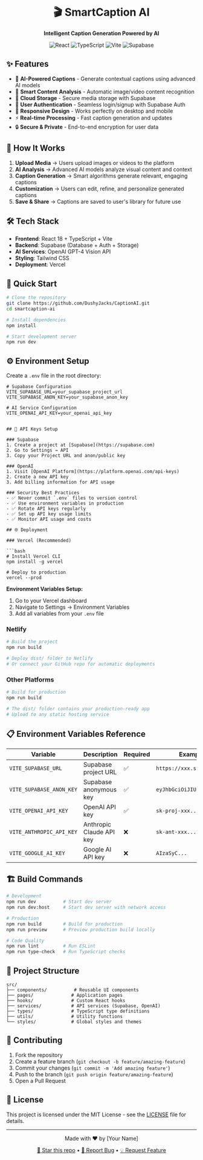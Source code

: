 <div align="center">
  <h1>🎬 SmartCaption AI</h1>
  <p><strong>Intelligent Caption Generation Powered by AI</strong></p>
  
  <p>
    <img src="https://img.shields.io/badge/React-18.x-61DAFB?style=for-the-badge&logo=react" alt="React" />
    <img src="https://img.shields.io/badge/TypeScript-5.x-3178C6?style=for-the-badge&logo=typescript" alt="TypeScript" />
    <img src="https://img.shields.io/badge/Vite-5.x-646CFF?style=for-the-badge&logo=vite" alt="Vite" />
    <img src="https://img.shields.io/badge/Supabase-3ECF8E?style=for-the-badge&logo=supabase" alt="Supabase" />
  </p>
</div>

## ✨ Features

- 🤖 **AI-Powered Captions** - Generate contextual captions using advanced AI models
- 🎨 **Smart Content Analysis** - Automatic image/video content recognition
- 💾 **Cloud Storage** - Secure media storage with Supabase
- 👤 **User Authentication** - Seamless login/signup with Supabase Auth
- 📱 **Responsive Design** - Works perfectly on desktop and mobile
- ⚡ **Real-time Processing** - Fast caption generation and updates
- 🔒 **Secure & Private** - End-to-end encryption for user data

## 🚀 How It Works

1. **Upload Media** → Users upload images or videos to the platform
2. **AI Analysis** → Advanced AI models analyze visual content and context
3. **Caption Generation** → Smart algorithms generate relevant, engaging captions
4. **Customization** → Users can edit, refine, and personalize generated captions
5. **Save & Share** → Captions are saved to user's library for future use

## 🛠️ Tech Stack

- **Frontend**: React 18 + TypeScript + Vite
- **Backend**: Supabase (Database + Auth + Storage)
- **AI Services**: OpenAI GPT-4 Vision API
- **Styling**: Tailwind CSS
- **Deployment**: Vercel

## 🚀 Quick Start

```bash
# Clone the repository
git clone https://github.com/DushyJacks/CaptionAI.git
cd smartcaption-ai

# Install dependencies
npm install

# Start development server
npm run dev
```

## ⚙️ Environment Setup

Create a `.env` file in the root directory:

```env
# Supabase Configuration
VITE_SUPABASE_URL=your_supabase_project_url
VITE_SUPABASE_ANON_KEY=your_supabase_anon_key

# AI Service Configuration
VITE_OPENAI_API_KEY=your_openai_api_key


## 🔑 API Keys Setup

### Supabase
1. Create a project at [Supabase](https://supabase.com)
2. Go to Settings → API
3. Copy your Project URL and anon/public key

### OpenAI
1. Visit [OpenAI Platform](https://platform.openai.com/api-keys)
2. Create a new API key
3. Add billing information for API usage

### Security Best Practices
- ✅ Never commit `.env` files to version control
- ✅ Use environment variables in production
- ✅ Rotate API keys regularly
- ✅ Set up API key usage limits
- ✅ Monitor API usage and costs

## 🌐 Deployment

### Vercel (Recommended)

```bash
# Install Vercel CLI
npm install -g vercel

# Deploy to production
vercel --prod
```

**Environment Variables Setup:**
1. Go to your Vercel dashboard
2. Navigate to Settings → Environment Variables
3. Add all variables from your `.env` file

### Netlify

```bash
# Build the project
npm run build

# Deploy dist/ folder to Netlify
# Or connect your GitHub repo for automatic deployments
```

### Other Platforms

```bash
# Build for production
npm run build

# The dist/ folder contains your production-ready app
# Upload to any static hosting service
```

## 📋 Environment Variables Reference

| Variable | Description | Required | Example |
|----------|-------------|----------|----------|
| `VITE_SUPABASE_URL` | Supabase project URL | ✅ | `https://xxx.supabase.co` |
| `VITE_SUPABASE_ANON_KEY` | Supabase anonymous key | ✅ | `eyJhbGciOiJIUzI1NiIs...` |
| `VITE_OPENAI_API_KEY` | OpenAI API key | ✅ | `sk-proj-xxx...` |
| `VITE_ANTHROPIC_API_KEY` | Anthropic Claude API key | ❌ | `sk-ant-xxx...` |
| `VITE_GOOGLE_AI_KEY` | Google AI API key | ❌ | `AIzaSyC...` |

## 🏗️ Build Commands

```bash
# Development
npm run dev          # Start dev server
npm run dev:host     # Start dev server with network access

# Production
npm run build        # Build for production
npm run preview      # Preview production build locally

# Code Quality
npm run lint         # Run ESLint
npm run type-check   # Run TypeScript checks
```

## 📁 Project Structure

```
src/
├── components/          # Reusable UI components
├── pages/              # Application pages
├── hooks/              # Custom React hooks
├── services/           # API services (Supabase, OpenAI)
├── types/              # TypeScript type definitions
├── utils/              # Utility functions
└── styles/             # Global styles and themes
```

## 🤝 Contributing

1. Fork the repository
2. Create a feature branch (`git checkout -b feature/amazing-feature`)
3. Commit your changes (`git commit -m 'Add amazing feature'`)
4. Push to the branch (`git push origin feature/amazing-feature`)
5. Open a Pull Request

## 📄 License

This project is licensed under the MIT License - see the [LICENSE](LICENSE) file for details.

---

<div align="center">
  <p>Made with ❤️ by [Your Name]</p>
  <p>
    <a href="#">🌟 Star this repo</a> •
    <a href="#">🐛 Report Bug</a> •
    <a href="#">💡 Request Feature</a>
  </p>
</div>
